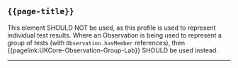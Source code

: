 ## `{{page-title}}`

This element SHOULD NOT be used, as this profile is used to represent individual test results. Where an Observation is being used to represent a group of tests (with `Observation.hasMember` references), then {{pagelink:UKCore-Observation-Group-Lab}} SHOULD be used instead.


---